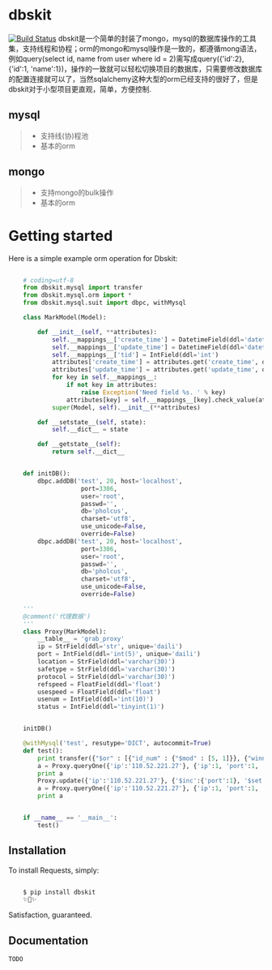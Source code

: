 # dbskit
[![Build Status](https://api.travis-ci.org/listen-lavender/dbskit.svg?branch=master)](https://api.travis-ci.org/listen-lavender/dbskit)
dbskit是一个简单的封装了mongo，mysql的数据库操作的工具集，支持线程和协程；orm的mongo和mysql操作是一致的，都遵循mong语法，例如query(select id, name from user where id = 2)需写成query({'id':2}, {'id':1, 'name':1})，操作的一致就可以轻松切换项目的数据库，只需要修改数据库的配置连接就可以了，当然sqlalchemy这种大型的orm已经支持的很好了，但是dbskit对于小型项目更直观，简单，方便控制.

## mysql

>    - 支持线(协)程池
>    - 基本的orm

## mongo

>    - 支持mongo的bulk操作
>    - 基本的orm

# Getting started

Here is a simple example orm operation for Dbskit:

````python

    # coding=utf-8
    from dbskit.mysql import transfer
    from dbskit.mysql.orm import *
    from dbskit.mysql.suit import dbpc, withMysql

    class MarkModel(Model):

        def __init__(self, **attributes):
            self.__mappings__['create_time'] = DatetimeField(ddl='datetime')
            self.__mappings__['update_time'] = DatetimeField(ddl='datetime')
            self.__mappings__['tid'] = IntField(ddl='int')
            attributes['create_time'] = attributes.get('create_time', datetime.datetime.now())
            attributes['update_time'] = attributes.get('update_time', datetime.datetime.now())
            for key in self.__mappings__:
                if not key in attributes:
                    raise Exception('Need field %s. ' % key)
                attributes[key] = self.__mappings__[key].check_value(attributes[key])
            super(Model, self).__init__(**attributes)

        def __setstate__(self, state):
            self.__dict__ = state

        def __getstate__(self):
            return self.__dict__


    def initDB():
        dbpc.addDB('test', 20, host='localhost',
                    port=3306,
                    user='root',
                    passwd='',
                    db='pholcus',
                    charset='utf8',
                    use_unicode=False,
                    override=False)
        dbpc.addDB('test', 20, host='localhost',
                    port=3306,
                    user='root',
                    passwd='',
                    db='pholcus',
                    charset='utf8',
                    use_unicode=False,
                    override=False)

    '''
    @comment('代理数据')
    '''
    class Proxy(MarkModel):
        __table__ = 'grab_proxy'
        ip = StrField(ddl='str', unique='daili')
        port = IntField(ddl='int(5)', unique='daili')
        location = StrField(ddl='varchar(30)')
        safetype = StrField(ddl='varchar(30)')
        protocol = StrField(ddl='varchar(30)')
        refspeed = FloatField(ddl='float')
        usespeed = FloatField(ddl='float')
        usenum = IntField(ddl='int(10)')
        status = IntField(ddl='tinyint(1)')


    initDB()

    @withMysql('test', resutype='DICT', autocommit=True)
    def test():
        print transfer({"$or" : [{"id_num" : {"$mod" : [5, 1]}}, {"winner" : True}]}, grand=None, parent='', index=index, condition=condition)
        a = Proxy.queryOne({'ip':'110.52.221.27'}, {'ip':1, 'port':1, 'usenum':1})
        print a
        Proxy.update({'ip':'110.52.221.27'}, {'$inc':{'port':1}, '$set':{'usenum':2}})
        a = Proxy.queryOne({'ip':'110.52.221.27'}, {'ip':1, 'port':1, 'usenum':1})
        print a


    if __name__ == '__main__':
        test()
````

## Installation

To install Requests, simply:

````bash

    $ pip install dbskit
    ✨🍰✨
````

Satisfaction, guaranteed.

## Documentation

    TODO